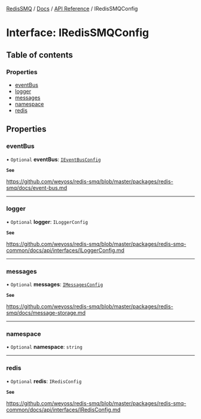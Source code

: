[RedisSMQ](../../../README.md) / [Docs](../../README.md) / [API Reference](../README.md) / IRedisSMQConfig

# Interface: IRedisSMQConfig

## Table of contents

### Properties

- [eventBus](IRedisSMQConfig.md#eventbus)
- [logger](IRedisSMQConfig.md#logger)
- [messages](IRedisSMQConfig.md#messages)
- [namespace](IRedisSMQConfig.md#namespace)
- [redis](IRedisSMQConfig.md#redis)

## Properties

### eventBus

• `Optional` **eventBus**: [`IEventBusConfig`](IEventBusConfig.md)

**`See`**

https://github.com/weyoss/redis-smq/blob/master/packages/redis-smq/docs/event-bus.md

___

### logger

• `Optional` **logger**: `ILoggerConfig`

**`See`**

https://github.com/weyoss/redis-smq/blob/master/packages/redis-smq-common/docs/api/interfaces/ILoggerConfig.md

___

### messages

• `Optional` **messages**: [`IMessagesConfig`](IMessagesConfig.md)

**`See`**

https://github.com/weyoss/redis-smq/blob/master/packages/redis-smq/docs/message-storage.md

___

### namespace

• `Optional` **namespace**: `string`

___

### redis

• `Optional` **redis**: `IRedisConfig`

**`See`**

https://github.com/weyoss/redis-smq/blob/master/packages/redis-smq-common/docs/api/interfaces/IRedisConfig.md

